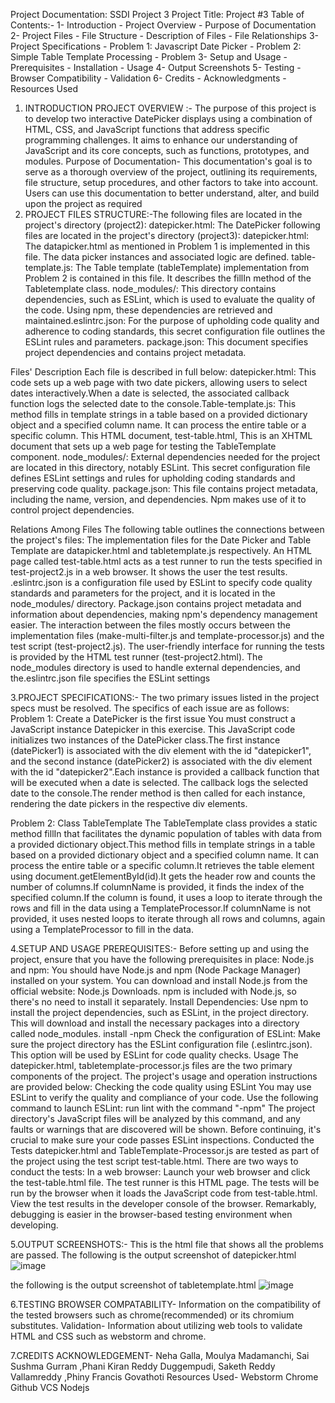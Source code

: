 Project Documentation: SSDI Project 3 Project Title: Project #3
Table of Contents:- 1- Introduction - Project Overview - Purpose of Documentation 2- Project Files - File Structure - Description of Files - File Relationships 3- Project Specifications - Problem 1: Javascript Date Picker - Problem 2: Simple Table Template Processing - Problem 3- Setup and Usage - Prerequisites - Installation - Usage 4- Output Screenshots 5- Testing - Browser Compatibility - Validation 6- Credits - Acknowledgments - Resources Used
1.  INTRODUCTION  PROJECT OVERVIEW :- The purpose of this project is to develop two interactive DatePicker displays using a combination of HTML, CSS, and JavaScript functions that address specific programming challenges. It aims to enhance our understanding of JavaScript and its core concepts, such as functions, prototypes, and modules. 
     Purpose of Documentation- This documentation's goal is to serve as a thorough overview of the project, outlining its requirements, file structure, setup procedures, and other factors to take into account. Users can use this documentation to better understand, alter, and build upon the project as required
 2. PROJECT FILES STRUCTURE:-The following files are located in the project's directory (project2): datepicker.html: The DatePicker following files are located in the project's directory (project3): datepicker.html: The datapicker.html as mentioned in Problem 1 is implemented in this file. The data picker instances and associated logic are defined. table-template.js: The Table template (tableTemplate) implementation from Problem 2 is contained in this file. It describes the fillIn method of the Tabletemplate class. node_modules/: This directory contains dependencies, such as ESLint, which is used to evaluate the quality of the code. Using npm, these dependencies are retrieved and maintained.eslintrc.json: For the purpose of upholding code quality and adherence to coding standards, this secret configuration file outlines the ESLint rules and parameters. package.json: This document specifies project dependencies and contains project metadata.


Files' Description Each file is described in full below: datepicker.html: This code sets up a web page with two date pickers, allowing users to select dates interactively.When a date is selected, the associated callback function logs the selected date to the console.Table-template.js: This method fills in template strings in a table based on a provided dictionary object and a specified column name. It can process the entire table or a specific column. This HTML document, test-table.html, This is an XHTML document that sets up a web page for testing the TableTemplate component. node_modules/: External dependencies needed for the project are located in this directory, notably ESLint. This secret configuration file defines ESLint settings and rules for upholding coding standards and preserving code quality. package.json: This file contains project metadata, including the name, version, and dependencies. Npm makes use of it to control project dependencies.

Relations Among Files The following table outlines the connections between the project's files: The implementation files for the Date Picker and Table Template are datapicker.html and tabletemplate.js respectively. An HTML page called test-table.html acts as a test runner to run the tests specified in test-project2.js in a web browser. It shows the user the test results. .eslintrc.json is a configuration file used by ESLint to specify code quality standards and parameters for the project, and it is located in the node_modules/ directory. Package.json contains project metadata and information about dependencies, making npm's dependency management easier. The interaction between the files mostly occurs between the implementation files (make-multi-filter.js and template-processor.js) and the test script (test-project2.js). The user-friendly interface for running the tests is provided by the HTML test runner (test-project2.html). The node_modules directory is used to handle external dependencies, and the.eslintrc.json file specifies the ESLint settings

3.PROJECT SPECIFICATIONS:- The two primary issues listed in the project specs must be resolved. The specifics of each issue are as follows:
Problem 1: Create a DatePicker is the first issue You must construct a JavaScript instance Datepicker in this exercise. This JavaScript code initializes two instances of the DatePicker class.The first instance (datePicker1) is associated with the div element with the id "datepicker1", and the second instance (datePicker2) is associated with the div element with the id "datepicker2".Each instance is provided a callback function that will be executed when a date is selected. The callback logs the selected date to the console.The render method is then called for each instance, rendering the date pickers in the respective div elements.

Problem 2: Class TableTemplate
The TableTemplate class provides a static method fillIn that facilitates the dynamic population of tables with data from a provided dictionary object.This method fills in template strings in a table based on a provided dictionary object and a specified column name. It can process the entire table or a specific column.It retrieves the table element using document.getElementById(id).It gets the header row and counts the number of columns.If columnName is provided, it finds the index of the specified column.If the column is found, it uses a loop to iterate through the rows and fill in the data using a TemplateProcessor.If columnName is not provided, it uses nested loops to iterate through all rows and columns, again using a TemplateProcessor to fill in the data.

4.SETUP AND USAGE PREREQUISITES:- Before setting up and using the project, ensure that you have the following prerequisites in place: Node.js and npm: You should have Node.js and npm (Node Package Manager) installed on your system. You can download and install Node.js from the official website: Node.js Downloads. npm is included with Node.js, so there's no need to install it separately. Install Dependencies: Use npm to install the project dependencies, such as ESLint, in the project directory. This will download and install the necessary packages into a directory called node_modules. install -npm Check the configuration of ESLint: Make sure the project directory has the ESLint configuration file (.eslintrc.json). This option will be used by ESLint for code quality checks. Usage The datepicker.html, tabletemplate-processor.js files are the two primary components of the project. The project's usage and operation instructions are provided below: Checking the code quality using ESLint You may use ESLint to verify the quality and compliance of your code. Use the following command to launch ESLint: run lint with the command "-npm" The project directory's JavaScript files will be analyzed by this command, and any faults or warnings that are discovered will be shown. Before continuing, it's crucial to make sure your code passes ESLint inspections. Conducted the Tests datepicker.html and TableTemplate-Processor.js are tested as part of the project using the test script test-table.html. There are two ways to conduct the tests: In a web browser: Launch your web browser and click the test-table.html file. The test runner is this HTML page. The tests will be run by the browser when it loads the JavaScript code from test-table.html. View the test results in the developer console of the browser. Remarkably, debugging is easier in the browser-based testing environment when developing.

5.OUTPUT SCREENSHOTS:- This is the html file that shows all the problems are passed.
The following is the output screenshot of datepicker.html
![image](https://github.com/phanikrd/Main_SSDI_P3/assets/62932967/69504d76-64ab-48e0-9716-428ee6f830d6)

the following is the output screenshot of tabletemplate.html
![image](https://github.com/phanikrd/Main_SSDI_P3/assets/62932967/3a598118-bf33-4ea4-b091-b542e8ccee84)

6.TESTING BROWSER COMPATABILITY- Information on the compatibility of the tested browsers such as chrome(recommended) or its chromium substitutes. Validation- Information about utilizing web tools to validate HTML and CSS such as webstorm and chrome.

7.CREDITS ACKNOWLEDGEMENT- Neha Galla, Moulya Madamanchi, Sai Sushma Gurram ,Phani Kiran Reddy Duggempudi, Saketh Reddy Vallamreddy ,Phiny Francis Govathoti
                 Resources Used- Webstorm Chrome Github VCS Nodejs
